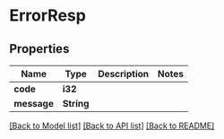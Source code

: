 # ErrorResp

## Properties

Name | Type | Description | Notes
------------ | ------------- | ------------- | -------------
**code** | **i32** |  | 
**message** | **String** |  | 

[[Back to Model list]](../README.md#documentation-for-models) [[Back to API list]](../README.md#documentation-for-api-endpoints) [[Back to README]](../README.md)


